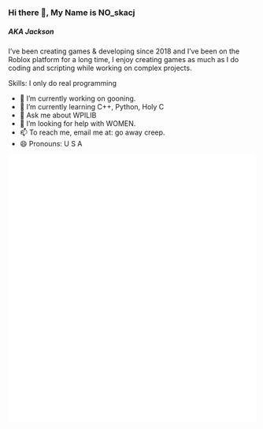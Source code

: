 <!--
**Vitlyr/Vitlyr** is a ✨ _special_ ✨ repository because its `README.md` (this file) appears on your GitHub profile.

Here are some ideas to get you started:

- 🔭 I’m currently working on ...
- 🌱 I’m currently learning ...
- 👯 I’m looking to collaborate on ...
- 🤔 I’m looking for help with ...
- 💬 Ask me about ...
- 📫 How to reach me: ...
- 😄 Pronouns: ...
- ⚡ Fun fact: ...
-->

### Hi there 👋, My Name is NO_skacj 
##### AKA Jackson

I’ve been creating games & developing since 2018 and I’ve been on the Roblox platform for a long time, I enjoy creating games as much as I do coding and scripting while working on  complex projects.

Skills: I only do real programming

- 🔭 I’m currently working on gooning.
- 🌱 I’m currently learning C++, Python, Holy C
- 💬 Ask me about WPILIB
- 🤔 I’m looking for help with WOMEN.
- 📫 To reach me, email me at: go away creep.
- 😄 Pronouns: U S A


<img src="github-metrics.svg" alt="Metrics">
